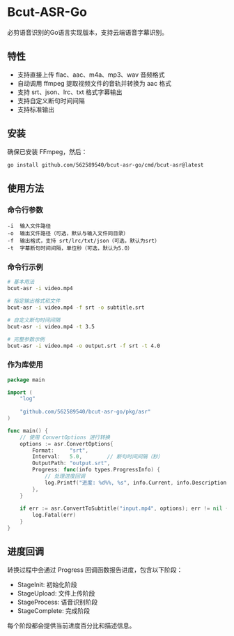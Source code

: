 # Bcut-ASR-Go

必剪语音识别的Go语言实现版本，支持云端语音字幕识别。

## 特性

- 支持直接上传 flac、aac、m4a、mp3、wav 音频格式
- 自动调用 ffmpeg 提取视频文件的音轨并转换为 aac 格式
- 支持 srt、json、lrc、txt 格式字幕输出
- 支持自定义断句时间间隔
- 支持标准输出

## 安装

确保已安装 FFmpeg，然后：

```bash
go install github.com/562589540/bcut-asr-go/cmd/bcut-asr@latest
```

## 使用方法

### 命令行参数

```
-i  输入文件路径
-o  输出文件路径（可选，默认与输入文件同目录）
-f  输出格式，支持 srt/lrc/txt/json（可选，默认为srt）
-t  字幕断句时间间隔，单位秒（可选，默认为5.0）
```

### 命令行示例

```bash
# 基本用法
bcut-asr -i video.mp4

# 指定输出格式和文件
bcut-asr -i video.mp4 -f srt -o subtitle.srt

# 自定义断句时间间隔
bcut-asr -i video.mp4 -t 3.5

# 完整参数示例
bcut-asr -i video.mp4 -o output.srt -f srt -t 4.0
```

### 作为库使用

```go
package main

import (
    "log"
    
    "github.com/562589540/bcut-asr-go/pkg/asr"
)

func main() {
    // 使用 ConvertOptions 进行转换
    options := asr.ConvertOptions{
        Format:     "srt",
        Interval:   5.0,        // 断句时间间隔（秒）
        OutputPath: "output.srt",
        Progress: func(info types.ProgressInfo) {
            // 处理进度回调
            log.Printf("进度: %d%%, %s", info.Current, info.Description)
        },
    }
    
    if err := asr.ConvertToSubtitle("input.mp4", options); err != nil {
        log.Fatal(err)
    }
}
```

## 进度回调

转换过程中会通过 Progress 回调函数报告进度，包含以下阶段：

- StageInit: 初始化阶段
- StageUpload: 文件上传阶段
- StageProcess: 语音识别阶段
- StageComplete: 完成阶段

每个阶段都会提供当前进度百分比和描述信息。
